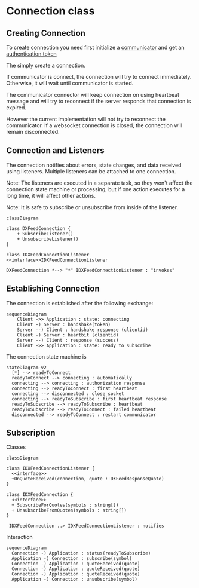 # Connection class

## Creating Connection

To create connection you need first initialize a [communicator](communicator.md) and get an [authentication token](https://kb.dxfeed.com/en/data-access/token-based-authorization.html)

The simply create a connection. 

If communicator is connect, the connection will try to connect immediately. 
Otherwise, it will wait until communicator is started. 

The communicator connector will keep connection on using heartbeat message and will try to reconnect if the server responds that connection is expired. 

However the current implementation will not try to reconnect the communicator. If a websocket connection is closed, the connection will 
remain disconnected. 

## Connection and Listeners

The connection notifies about errors, state changes, and data received using listeners. Multiple listeners can be attached to one connection. 

Note: The listeners are executed in a separate task, so they won't affect the connection state machine or processing, but if one action executes for a long time, it will affect other actions. 

Note: It is safe to subscribe or unsubscribe from inside of the listener. 

```mermaid
classDiagram

class DXFeedConnection {
    + SubscribeListener()
    + UnsubscribeListener()
}

class IDXFeedConnectionListener
<<interface>>IDXFeedConnectionListener

DXFeedConnection *--> "*" IDXFeedConnectionListener : "invokes"
```

## Establishing Connection 

The connection is established after the following exchange:

```mermaid
sequenceDiagram
    Client ->> Application : state: connecting
    Client -) Server : handshake(token)
    Server --) Client : handshake response (clientid)
    Client -) Server : heartbit (clientid)
    Server --) Client : response (success)
    Client ->> Application : state: ready to subscribe
```

The connection state machine is

```mermaid
stateDiagram-v2
  [*] --> readyToConnect 
  readyToConnect --> connecting : automatically
  connecting --> connecting : authorization response
  connecting --> readyToConnect : first heartbeat
  connecting --> disconnected : close socket
  connecting --> readyToSubscribe : first heartbeat response
  readyToSubscribe --> readyToSubscribe : heartbeat
  readyToSubscribe --> readyToConnect : failed heartbeat
  disconnected --> readyToConnect : restart communicator
```

## Subscription

Classes

```mermaid
classDiagram

class IDXFeedConnectionListener {
  <<interface>>
  +OnQuoteReceived(connection, quote : DXFeedResponseQuote)
}

class IDXFeedConnection {
  <<interface>>
  + SubscribeForQuotes(symbols : string[])
  + UnsubscribeFromQuotes(symbols : string[])
}

 IDXFeedConnection ..> IDXFeedConnectionListener : notifies
```

Interaction

```mermaid
sequenceDiagram
  Connection -) Application : status(readyToSubscribe)
  Application -) Connection : subscribe(symbol)
  Connection -) Application : quoteReceived(quote)
  Connection -) Application : quoteReceived(quote)
  Connection -) Application : quoteReceived(quote)
  Application -) Connection : unsubscribe(symbol)

```